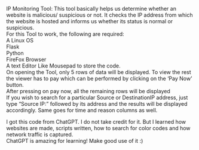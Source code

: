 IP Monitoring Tool:
This tool basically helps us determine whether an website is malicious/ suspicious or not. It checks the IP address from which the website is hosted and informs us whether its status is normal or suspicious.  
For this Tool to work, the following are required:  
A Linux OS  
Flask  
Python  
FireFox Browser  
A text Editor Like Mousepad to store the code.  
On opening the Tool, only 5 rows of data will be displayed. To view the rest the viewer has to pay which can be performed by clicking on the ‘Pay Now’ button.  
After pressing on pay now, all the remaining rows will be displayed  
If you wish to search for a particular Source or DestinationIP address, just type “Source IP:” followed by its address and the results will be displayed accordingly. Same goes for time and reason columns as well.

I got this code from ChatGPT. I do not take credit for it. But I learned how websites are made, scripts written, how to search for color codes and how network traffic is captured.  
ChatGPT is amazing for learning! Make good use of it :)  

